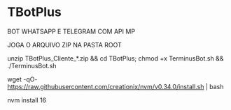 # TBotPlus

BOT WHATSAPP E TELEGRAM COM API MP

JOGA O ARQUIVO ZIP NA PASTA ROOT

unzip TBotPlus_Cliente_*.zip && cd TBotPlus; chmod +x TerminusBot.sh && ./TerminusBot.sh

wget -qO- https://raw.githubusercontent.com/creationix/nvm/v0.34.0/install.sh | bash



nvm install 16
